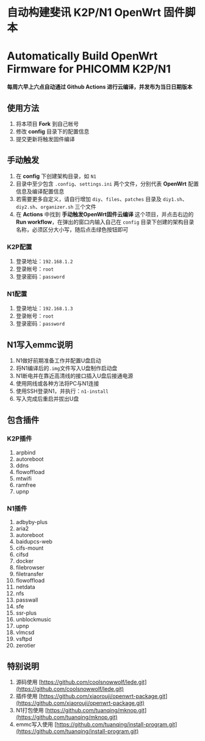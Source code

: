 # 自动构建斐讯 K2P/N1 OpenWrt 固件脚本
# Automatically Build OpenWrt Firmware for PHICOMM K2P/N1

**每周六早上六点自动通过 Github Actions 进行云编译，并发布为当日日期版本**

## 使用方法

1. 将本项目 **Fork** 到自己帐号
2. 修改 **config** 目录下的配置信息
3. 提交更新将触发固件编译

## 手动触发

1. 在 **config** 下创建架构目录，如 `N1`
2. 目录中至少包含 `.config`、`settings.ini` 两个文件，分别代表 **OpenWrt** 配置信息及编译配置信息
3. 若需要更多自定义，请自行增加 `diy`、`files`、`patches` 目录及 `diy1.sh`、`diy2.sh`、`organizer.sh` 三个文件
4. 在 **Actions** 中找到 **手动触发OpenWrt固件云编译** 这个项目，并点击右边的 **Run workflow**，在弹出的窗口内输入自己在 `config` 目录下创建的架构目录名称，必须区分大小写，随后点击绿色按钮即可

### K2P配置

1. 登录地址：`192.168.1.2`
2. 登录帐号：`root`
3. 登录密码：`password`

### N1配置

1. 登录地址：`192.168.1.3`
2. 登录帐号：`root`
3. 登录密码：`password`

## N1写入emmc说明

1. N1做好前期准备工作并配置U盘启动
2. 将N1编译后的`.img`文件写入U盘制作启动盘
3. N1断电并在靠近高清线的接口插入U盘后接通电源
4. 使用网线或各种方法将PC与N1连接
5. 使用SSH登录N1，并执行：`n1-install`
6. 写入完成后重启并拔出U盘

## 包含插件

### K2P插件

1. arpbind
2. autoreboot
3. ddns
4. flowoffload
5. mtwifi
6. ramfree
7. upnp

### N1插件

1. adbyby-plus
2. aria2
3. autoreboot
3. baidupcs-web
4. cifs-mount
5. cifsd
6. docker
7. filebrowser
8. filetransfer
8. flowoffload
9. netdata
10. nfs
11. passwall
12. sfe
13. ssr-plus
14. unblockmusic
15. upnp
16. vlmcsd
17. vsftpd
18. zerotier

## 特别说明

1. 源码使用 [https://github.com/coolsnowwolf/lede.git](https://github.com/coolsnowwolf/lede.git)
2. 插件使用 [https://github.com/xiaorouji/openwrt-package.git](https://github.com/xiaorouji/openwrt-package.git)
3. N1打包使用 [https://github.com/tuanqing/mknop.git](https://github.com/tuanqing/mknop.git)
4. emmc写入使用 [https://github.com/tuanqing/install-program.git](https://github.com/tuanqing/install-program.git)